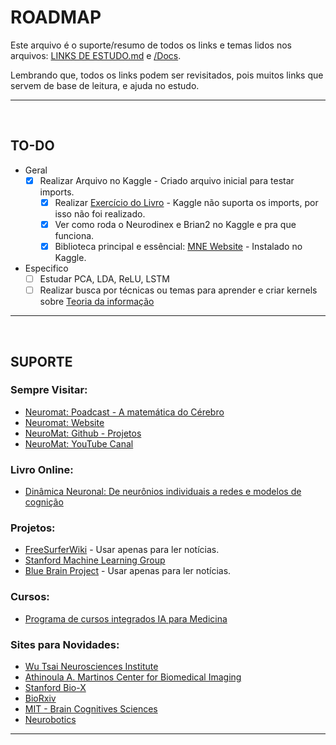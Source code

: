 # ROADMAP

Este arquivo é o suporte/resumo de todos os links e temas lidos nos arquivos: [LINKS DE ESTUDO.md](https://github.com/BrunoComitre/Computational-Neuroscience/blob/main/LINKS%20DE%20ESTUDO.md) e [/Docs](https://github.com/BrunoComitre/Computational-Neuroscience/tree/main/Docs).

Lembrando que, todos os links podem ser revisitados, pois muitos links que servem de base de leitura, e ajuda no estudo.

***

&nbsp;

## TO-DO

- Geral
   - [x] Realizar Arquivo no Kaggle - Criado arquivo inicial para testar imports.
      - [x] Realizar [Exercício do Livro](https://github.com/BrunoComitre/Computational-Neuroscience/blob/main/Docs/neuronaldynamics-exercises-readthedocs-io-en-0.1.0.pdf) - Kaggle não suporta os imports, por isso não foi realizado.
      - [x] Ver como roda o Neurodinex e Brian2 no Kaggle e pra que funciona.
      - [x] Biblioteca principal e essêncial: [MNE Website](https://mne.tools/stable/index.html) - Instalado no Kaggle.
- Especifico
   - [ ] Estudar PCA, LDA, ReLU, LSTM
   - [ ] Realizar busca por técnicas ou temas para aprender e criar kernels sobre [Teoria da informação](https://pt.wikipedia.org/wiki/Teoria_da_informa%C3%A7%C3%A3o)

***

&nbsp;

## SUPORTE

### Sempre Visitar:
- [Neuromat: Poadcast - A matemática do Cérebro](https://podcast.numec.prp.usp.br/)
- [Neuromat: Website](https://neuromat.numec.prp.usp.br/)
- [NeuroMat: Github - Projetos](https://github.com/neuromat/)
- [NeuroMat: YouTube Canal](https://www.youtube.com/user/neuromathematics)

### Livro Online:
- [Dinâmica Neuronal: De neurônios individuais a redes e modelos de cognição](https://neuronaldynamics.epfl.ch/index.html)

### Projetos:
- [FreeSurferWiki](https://surfer.nmr.mgh.harvard.edu/fswiki/FreeSurferWiki) - Usar apenas para ler notícias.
- [Stanford Machine Learning Group](https://stanfordmlgroup.github.io/)
- [Blue Brain Project](https://www.epfl.ch/research/domains/bluebrain/) - Usar apenas para ler notícias.

### Cursos:
- [Programa de cursos integrados IA para Medicina](https://www.coursera.org/specializations/ai-for-medicine?aid=true)

### Sites para Novidades:
- [Wu Tsai Neurosciences Institute](https://neuroscience.stanford.edu/)
- [Athinoula A. Martinos Center for Biomedical Imaging](https://www.martinos.org/)
- [Stanford Bio-X](https://biox.stanford.edu/)
- [BioRxiv](https://www.biorxiv.org/)
- [MIT - Brain Cognitives Sciences](https://bcs.mit.edu/)
- [Neurobotics](https://neurobotics.ru/en/)

***
